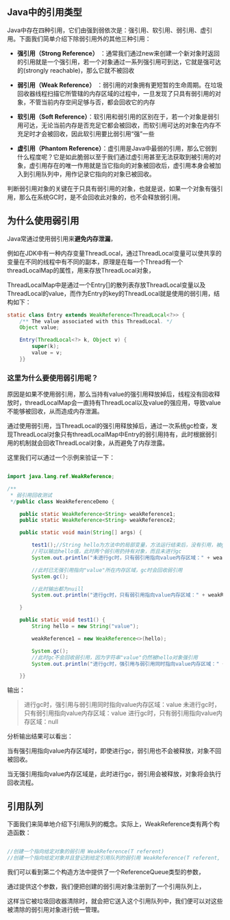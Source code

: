 
## Java中的引用类型

Java中存在四种引用，它们由强到弱依次是：强引用、软引用、弱引用、虚引用。下面我们简单介绍下除弱引用外的其他三种引用：

* **强引用（Strong Reference）** ：通常我们通过new来创建一个新对象时返回的引用就是一个强引用，若一个对象通过一系列强引用可到达，它就是强可达的(strongly reachable)，那么它就不被回收

* **弱引用（Weak Reference）** ：弱引用的对象拥有更短暂的生命周期。在垃圾回收器线程扫描它所管辖的内存区域的过程中，一旦发现了只具有弱引用的对象，不管当前内存空间足够与否，都会回收它的内存

* **软引用（Soft Reference）**：软引用和弱引用的区别在于，若一个对象是弱引用可达，无论当前内存是否充足它都会被回收，而软引用可达的对象在内存不充足时才会被回收，因此软引用要比弱引用“强”一些

* **虚引用（Phantom Reference）**：虚引用是Java中最弱的引用，那么它弱到什么程度呢？它是如此脆弱以至于我们通过虚引用甚至无法获取到被引用的对象，虚引用存在的唯一作用就是当它指向的对象被回收后，虚引用本身会被加入到引用队列中，用作记录它指向的对象已被回收。


判断弱引用对象的关键在于只具有弱引用的对象，也就是说，如果一个对象有强引用，那么在系统GC时，是不会回收此对象的，也不会释放弱引用。

## 为什么使用弱引用

Java常通过使用弱引用来**避免内存泄漏**，

例如在JDK中有一种内存变量ThreadLocal，通过ThreadLocal变量可以使共享的变量在不同的线程中有不同的副本，原理是在每一个Thread有一个threadLocalMap的属性，用来存放ThreadLocal对象，

ThreadLocalMap中是通过一个Entry[]的散列表存放ThreadLocal变量以及ThreadLocal的value，而作为Entry的key的ThreadLocal就是使用的弱引用，结构如下：
```java
static class Entry extends WeakReference<ThreadLocal<?>> {
    /** The value associated with this ThreadLocal. */
    Object value;

    Entry(ThreadLocal<?> k, Object v) {
        super(k);
        value = v;
    }}
```
### 这里为什么要使用弱引用呢？

原因是如果不使用弱引用，那么当持有value的强引用释放掉后，线程没有回收释放时，threadLocalMap会一直持有ThreadLocal以及value的强应用，导致value不能够被回收，从而造成内存泄漏。

通过使用弱引用，当ThreadLocal的强引用释放掉后，通过一次系统gc检查，发现ThreadLocal对象只有threadLocalMap中Entry的弱引用持有，此时根据弱引用的机制就会回收ThreadLocal对象，从而避免了内存泄露。

这里我们可以通过一个示例来验证一下：
```java

import java.lang.ref.WeakReference;

/**
 * 弱引用回收测试
 */public class WeakReferenceDemo {

    public static WeakReference<String> weakReference1;
    public static WeakReference<String> weakReference2;

    public static void main(String[] args) {

        test1();//String hello为方法中的局部变量，方法运行结束后，没有引用，被gc回收。
        //可以输出hello值，此时两个弱引用扔持有对象，而且未进行gc
        System.out.println("未进行gc时，只有弱引用指向value内存区域：" + weakReference1.get());

        //此时已无强引用指向"value"所在内存区域，gc时会回收弱引用
        System.gc();

        //此时输出都为nuill
        System.out.println("进行gc时，只有弱引用指向value内存区域：" + weakReference1.get());

    }

    public static void test1() {
        String hello = new String("value");

        weakReference1 = new WeakReference<>(hello);

        System.gc();
        //此时gc不会回收弱引用，因为字符串"value"仍然被hello对象强引用
        System.out.println("进行gc时，强引用与弱引用同时指向value内存区域：" + weakReference1.get());

    }}
```


输出：
> 进行gc时，强引用与弱引用同时指向value内存区域：value
未进行gc时，只有弱引用指向value内存区域：value
进行gc时，只有弱引用指向value内存区域：null


分析输出结果可以看出：

当有强引用指向value内存区域时，即使进行gc，弱引用也不会被释放，对象不回被回收。

当无强引用指向value内存区域是，此时进行gc，弱引用会被释放，对象将会执行回收流程。


## 引用队列


下面我们来简单地介绍下引用队列的概念。实际上，WeakReference类有两个构造函数：
```java

//创建一个指向给定对象的弱引用 WeakReference(T referent)
//创建一个指向给定对象并且登记到给定引用队列的弱引用 WeakReference(T referent, ReferenceQueue<? super T> q)
```

我们可以看到第二个构造方法中提供了一个ReferenceQueue类型的参数，

通过提供这个参数，我们便把创建的弱引用对象注册到了一个引用队列上，

这样当它被垃圾回收器清除时，就会把它送入这个引用队列中，我们便可以对这些被清除的弱引用对象进行统一管理。

